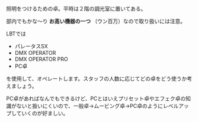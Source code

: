 照明をつけるための卓。平時は２階の調光室に置いてある。

部内でもかな～り **お高い機器の一つ** （ウン百万）なので取り扱いには注意。

LBTでは

  * パレータスSX
  * DMX OPERATOR
  * DMX OPERATOR PRO
  * PC卓

を使用して、オペレートします。スタッフの人数に応じてどの卓をどう使うか考えましょう。

  

PC卓があればなんでもできるけど、PCとはいえプリセット卓やエフェク卓の知識がないと扱いにくいので、一般卓→ムービング卓→PC卓のようにレベルアップしていくのが好ましい。


